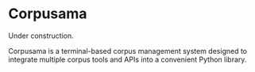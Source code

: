 # Corpusama

Under construction.

Corpusama is a terminal-based corpus management system designed to integrate multiple corpus tools and APIs into a convenient Python library.

